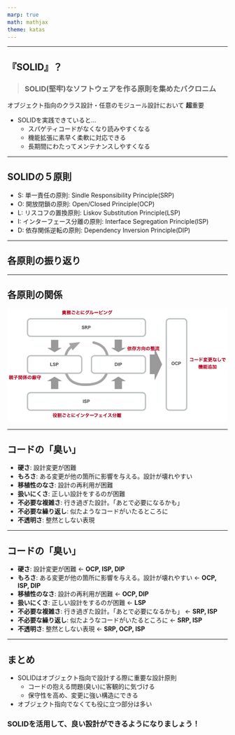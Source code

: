 ```yaml
---
marp: true
math: mathjax
theme: katas
---
```

<!-- 
size: 16:9
paginate: true
-->
<!-- header: 勉強会# ― エンジニアとしての解像度を高めるための勉強会-->


---

## 『SOLID』？

> ### SOLID(堅牢)なソフトウェアを作る原則を集めたバクロニム

オブジェクト指向のクラス設計・任意のモジュール設計において **超**重要

* SOLIDを実践できていると…
    * スパゲティコードがなくなり読みやすくなる
    * 機能拡張に素早く柔軟に対応できる
    * 長期間にわたってメンテナンスしやすくなる

<!-- SOLIDというオブジェクト指向設計をスマートにできるようになりたい場合に「まず習っておけ」と真っ先に伝えている5大原則 -->

---

## SOLIDの５原則

* S: 単一責任の原則: Sindle Responsibility Principle(SRP)
* O: 開放閉鎖の原則: Open/Closed Principle(OCP)
* L: リスコフの置換原則: Liskov Substitution Principle(LSP)
* I: インターフェース分離の原則: Interface Segregation Principle(ISP)
* D: 依存関係逆転の原則: Dependency Inversion Principle(DIP)

<!-- これらを実践することで堅牢なアーキテクチャを持つソフトウェアができる。 -->
<!-- 他の原則が割と覚えてからしばらく経つと使いこなせるようになるものが多いのに対して、この原則はすぐに設計や実装に使えるのが特徴 -->

---

## 各原則の振り返り

<!--
とりわけ依存関係逆転の法則は設計界隈においては大きなインパクトファクターを持つ原則だった。

昔からある構造化プログラミングの技法(機能分割)によって、大きな１つのプログラムは分割統治され機能ごとに細かくなった。
それによって責務が分離して、１つ１つのモジュールや関数では１つのことだけを考えれば良くなっていった。

しかし、分割したものを管理するのは上位の概念であり、つまり安定している側の処理が、変化の大きい不安定な処理を
知ってしまっているという、保守性においては歪な構造が生まれてしまっていた。
分割統治とは、そもそも抽象的なものを手に取れる大きさに具象化していく行為であるため、小さく具象化すればするほど１つ１つは
吹けば飛んでしまうように色々な要因で変化しやすいものになるから、仕方ないとも言える。

依存関係逆転の原則は、この課題に対して「安定側がインターフェースを用意し、不安定側がインターフェースに依存する」
考え方の一大転換を持ち込んだことで、構造化プログラミングでは具体的な解決策を持たなかった課題について
解決策を与えることになった。デカルト味で覚えてきた分割と統治の考え方は、依存関係逆転の原則によって完成したと
いっても過言ではない、ということだ。 -->

---

## 各原則の関係

![contain center](assets/06-relationship.png)

---

## コードの「臭い」

<!-- 私も参加した本「iOSアプリ設計パターン入門」ではソースコードが抱えている問題を
「臭い」と表現し、その主要な臭いをいくつかに分類しています。 -->

* **硬さ**: 設計変更が困難
* **もろさ**: ある変更が他の箇所に影響を与える。設計が壊れやすい
* **移植性のなさ**: 設計の再利用が困難
* **扱いにくさ**: 正しい設計をするのが困難
* **不必要な複雑さ**: 行き過ぎた設計。「あとで必要になるかも」
* **不必要な繰り返し**: 似たようなコードがいたるところに
* **不透明さ**: 整然としない表現

<!-- 悪いコードは臭いがします。その臭いがする箇所を残したままにしておくことは、
将来に渡って悪影響を及ぼします。箱の中の腐ったみかんは周囲のコードまで汚染していきますし、
割れ窓理論のように一部の悪い環境は悪習慣を生み出します。臭いは早めに消臭しないといけません。 -->

---
<!-- これらの臭いに対してSOLIDはどのように適用できるかを示したのがこのスライドです -->

## コードの「臭い」

* **硬さ**: 設計変更が困難 ← **OCP, ISP, DIP**
* **もろさ**: ある変更が他の箇所に影響を与える。設計が壊れやすい ← **OCP, ISP, DIP**
* **移植性のなさ**: 設計の再利用が困難 ← **OCP, DIP**
* **扱いにくさ**: 正しい設計をするのが困難 ← **LSP**
* **不必要な複雑さ**: 行き過ぎた設計。「あとで必要になるかも」 ← **SRP, ISP**
* **不必要な繰り返し**: 似たようなコードがいたるところに ← **SRP, ISP**
* **不透明さ**: 整然としない表現 ← **SRP, OCP, ISP**

---

## まとめ

* SOLIDはオブジェクト指向で設計する際に重要な設計原則
    * コードの抱える問題(臭い)に客観的に気づける
    * 保守性を高め、変更に強い構造にできる
* オブジェクト指向でなくても役に立つ部分は多い

### SOLIDを活用して、良い設計ができるようになりましょう！

<!-- 個人的な意見だが、SOLID以前と以後という区別も出来るくらいに重要 -->
<!-- ぜひSOLIDを手中に収めて良い設計ができるようになりましょう -->
